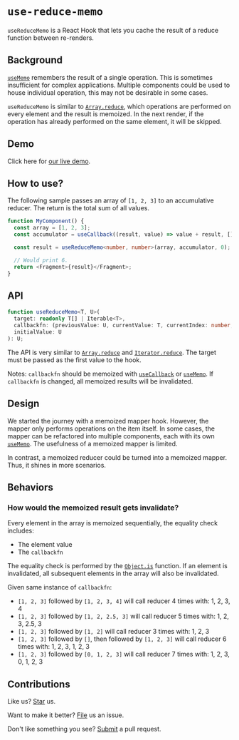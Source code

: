# `use-reduce-memo`

`useReduceMemo` is a React Hook that lets you cache the result of a reduce function between re-renders.

## Background

[`useMemo`](https://react.dev/reference/react/useMemo) remembers the result of a single operation. This is sometimes insufficient for complex applications. Multiple components could be used to house individual operation, this may not be desirable in some cases.

`useReduceMemo` is similar to [`Array.reduce`](https://developer.mozilla.org/en-US/docs/Web/JavaScript/Reference/Global_Objects/Array/reduce), which operations are performed on every element and the result is memoized. In the next render, if the operation has already performed on the same element, it will be skipped.

## Demo

Click here for [our live demo](https://compulim.github.io/use-reduce-memo/).

## How to use?

The following sample passes an array of `[1, 2, 3]` to an accumulative reducer. The return is the total sum of all values.

```ts
function MyComponent() {
  const array = [1, 2, 3];
  const accumulator = useCallback((result, value) => value + result, []);

  const result = useReduceMemo<number, number>(array, accumulator, 0);

  // Would print 6.
  return <Fragment>{result}</Fragment>;
}
```

## API

```ts
function useReduceMemo<T, U>(
  target: readonly T[] | Iterable<T>,
  callbackfn: (previousValue: U, currentValue: T, currentIndex: number, target: readonly T[] | Iterable<T>) => U,
  initialValue: U
): U;
```

The API is very similar to [`Array.reduce`](https://developer.mozilla.org/en-US/docs/Web/JavaScript/Reference/Global_Objects/Array/reduce) and [`Iterator.reduce`](https://developer.mozilla.org/en-US/docs/Web/JavaScript/Reference/Global_Objects/Iterator/reduce). The target must be passed as the first value to the hook.

Notes: `callbackfn` should be memoized with [`useCallback`](https://react.dev/reference/react/useCallback) or [`useMemo`](https://react.dev/reference/react/useMemo). If `callbackfn` is changed, all memoized results will be invalidated.

## Design

We started the journey with a memoized mapper hook. However, the mapper only performs operations on the item itself. In some cases, the mapper can be refactored into multiple components, each with its own [`useMemo`](https://react.dev/reference/react/useMemo). The usefulness of a memoized mapper is limited.

In contrast, a memoized reducer could be turned into a memoized mapper. Thus, it shines in more scenarios.

## Behaviors

### How would the memoized result gets invalidate?

Every element in the array is memoized sequentially, the equality check includes:

- The element value
- The `callbackfn`

The equality check is performed by the [`Object.is`](https://developer.mozilla.org/en-US/docs/Web/JavaScript/Reference/Global_Objects/Object/is) function. If an element is invalidated, all subsequent elements in the array will also be invalidated.

Given same instance of `callbackfn`:

- `[1, 2, 3]` followed by `[1, 2, 3, 4]` will call reducer 4 times with: 1, 2, 3, 4
- `[1, 2, 3]` followed by `[1, 2, 2.5, 3]` will call reducer 5 times with: 1, 2, 3, 2.5, 3
- `[1, 2, 3]` followed by `[1, 2]` will call reducer 3 times with: 1, 2, 3
- `[1, 2, 3]` followed by `[]`, then followed by `[1, 2, 3]` will call reducer 6 times with: 1, 2, 3, 1, 2, 3
- `[1, 2, 3]` followed by `[0, 1, 2, 3]` will call reducer 7 times with: 1, 2, 3, 0, 1, 2, 3

## Contributions

Like us? [Star](https://github.com/compulim/use-reduce-memo/stargazers) us.

Want to make it better? [File](https://github.com/compulim/use-reduce-memo/issues) us an issue.

Don't like something you see? [Submit](https://github.com/compulim/use-reduce-memo/pulls) a pull request.
